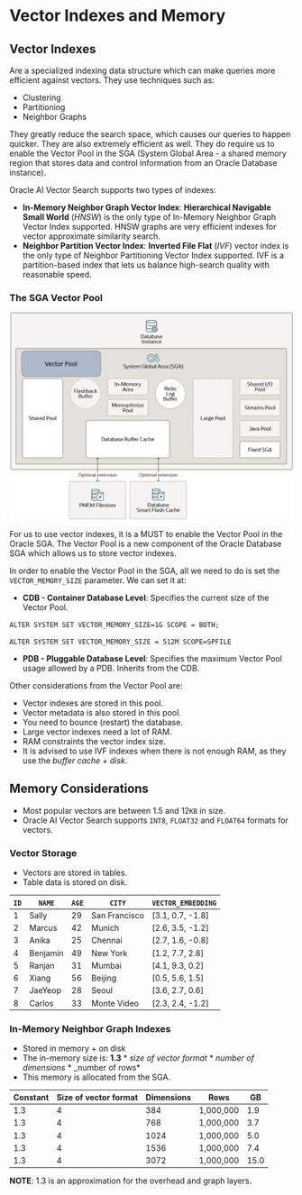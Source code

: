 # Vector Indexes and Memory

## Vector Indexes

Are a specialized indexing data structure which can make queries more efficient against vectors. They use techniques
such as:

- Clustering
- Partitioning
- Neighbor Graphs

They greatly reduce the search space, which causes our queries to happen quicker. They are also extremely efficient
as well.
They do require us to enable the Vector Pool in the SGA (System Global Area - a shared memory region that stores data
and control information from an Oracle Database instance).

Oracle AI Vector Search supports two types of indexes:

- **In-Memory Neighbor Graph Vector Index**: **Hierarchical Navigable Small World** (_HNSW_) is the only type of
  In-Memory Neighbor Graph Vector Index supported. HNSW graphs are very efficient indexes for vector approximate
  similarity search.
- **Neighbor Partition Vector Index**: **Inverted File Flat** (_IVF_) vector index is the only type of Neighbor
  Partitioning Vector Index supported. IVF is a partition-based index that lets us balance high-search quality with
  reasonable speed.

### The SGA Vector Pool

![Oracle SGA Vector Pool](./images/vector_pool_sga.png)

For us to use vector indexes, it is a MUST to enable the Vector Pool in the Oracle SGA. The Vector Pool is a
new component of the Oracle Database SGA which allows us to store vector indexes.

In order to enable the Vector Pool in the SGA, all we need to do is set the `VECTOR_MEMORY_SIZE` parameter. We can set
it at:

- **CDB - Container Database Level**: Specifies the current size of the Vector Pool.

```oraclesqlplus
ALTER SYSTEM SET VECTOR_MEMORY_SIZE=1G SCOPE = BOTH;
```

```oraclesqlplus
ALTER SYSTEM SET VECTOR_MEMORY_SIZE = 512M SCOPE=SPFILE
```

- **PDB - Pluggable Database Level**: Specifies the maximum Vector Pool usage allowed by a PDB. Inherits from the CDB.

Other considerations from the Vector Pool are:

- Vector indexes are stored in this pool.
- Vector metadata is also stored in this pool.
- You need to bounce (restart) the database.
- Large vector indexes need a lot of RAM.
- RAM constraints the vector index size.
- It is advised to use IVF indexes when there is not enough RAM, as they use the _buffer cache + disk_.

## Memory Considerations

- Most popular vectors are between 1.5 and 12`KB` in size.
- Oracle AI Vector Search supports `INT8`, `FLOAT32` and `FLOAT64` formats for vectors.

### Vector Storage

- Vectors are stored in tables.
- Table data is stored on disk.

| `ID` | `NAME`   | `AGE` | `CITY`        | `VECTOR_EMBEDDING` |
|------|----------|-------|---------------|--------------------|
| 1    | Sally    | 29    | San Francisco | [3.1, 0.7, -1.8]   |
| 2    | Marcus   | 42    | Munich        | [2.6, 3.5, -1.2]   |
| 3    | Anika    | 25    | Chennai       | [2.7, 1.6, -0.8]   |
| 4    | Benjamin | 49    | New York      | [1.2, 7.7, 2.8]    |
| 5    | Ranjan   | 31    | Mumbai        | [4.1, 9.3, 0.2]    |
| 6    | Xiang    | 56    | Beijing       | [0.5, 5.6, 1.5]    |
| 7    | JaeYeop  | 28    | Seoul         | [3.6, 2.7, 0.6]    |
| 8    | Carlos   | 33    | Monte Video   | [2.3, 2.4, -1.2]   |

### In-Memory Neighbor Graph Indexes

- Stored in memory + on disk
- The in-memory size is: **1.3** * _size of vector format_ * _number of dimensions_ * _number of rows*
- This memory is allocated from the SGA.

| Constant | Size of vector format | Dimensions | Rows      | GB   |
|----------|-----------------------|------------|-----------|------|
| 1.3      | 4                     | 384        | 1,000,000 | 1.9  |
| 1.3      | 4                     | 768        | 1,000,000 | 3.7  |
| 1.3      | 4                     | 1024       | 1,000,000 | 5.0  |
| 1.3      | 4                     | 1536       | 1,000,000 | 7.4  |
| 1.3      | 4                     | 3072       | 1,000,000 | 15.0 |

**NOTE**: 1.3 is an approximation for the overhead and graph layers.
